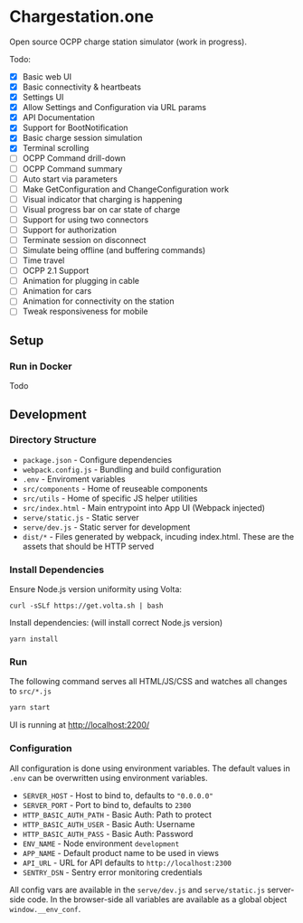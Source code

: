 # Chargestation.one

Open source OCPP charge station simulator (work in progress).

Todo:

- [x] Basic web UI
- [x] Basic connectivity & heartbeats
- [x] Settings UI
- [x] Allow Settings and Configuration via URL params
- [x] API Documentation
- [x] Support for BootNotification
- [x] Basic charge session simulation
- [x] Terminal scrolling
- [ ] OCPP Command drill-down
- [ ] OCPP Command summary
- [ ] Auto start via parameters
- [ ] Make GetConfiguration and ChangeConfiguration work
- [ ] Visual indicator that charging is happening
- [ ] Visual progress bar on car state of charge
- [ ] Support for using two connectors
- [ ] Support for authorization
- [ ] Terminate session on disconnect
- [ ] Simulate being offline (and buffering commands)
- [ ] Time travel
- [ ] OCPP 2.1 Support
- [ ] Animation for plugging in cable
- [ ] Animation for cars
- [ ] Animation for connectivity on the station
- [ ] Tweak responsiveness for mobile

## Setup

### Run in Docker

Todo

## Development

### Directory Structure

- `package.json` - Configure dependencies
- `webpack.config.js` - Bundling and build configuration
- `.env` - Enviroment variables
- `src/components` - Home of reuseable components
- `src/utils` - Home of specific JS helper utilities
- `src/index.html` - Main entrypoint into App UI (Webpack injected)
- `serve/static.js` - Static server
- `serve/dev.js` - Static server for development
- `dist/*` - Files generated by webpack, incuding index.html. These are the
  assets that should be HTTP served

### Install Dependencies

Ensure Node.js version uniformity using Volta:

```
curl -sSLf https://get.volta.sh | bash
```

Install dependencies: (will install correct Node.js version)

```
yarn install
```

### Run

The following command serves all HTML/JS/CSS and watches all changes to
`src/*.js`

```bash
yarn start
```

UI is running at [http://localhost:2200/](http://localhost:2200/)

### Configuration

All configuration is done using environment variables. The default values in
`.env` can be overwritten using environment variables.

- `SERVER_HOST` - Host to bind to, defaults to `"0.0.0.0"`
- `SERVER_PORT` - Port to bind to, defaults to `2300`
- `HTTP_BASIC_AUTH_PATH` - Basic Auth: Path to protect
- `HTTP_BASIC_AUTH_USER` - Basic Auth: Username
- `HTTP_BASIC_AUTH_PASS` - Basic Auth: Password
- `ENV_NAME` - Node environment `development`
- `APP_NAME` - Default product name to be used in views
- `API_URL` - URL for API defaults to `http://localhost:2300`
- `SENTRY_DSN` - Sentry error monitoring credentials

All config vars are available in the `serve/dev.js` and `serve/static.js`
server-side code. In the browser-side all variables are available as a global
object `window.__env_conf`.
